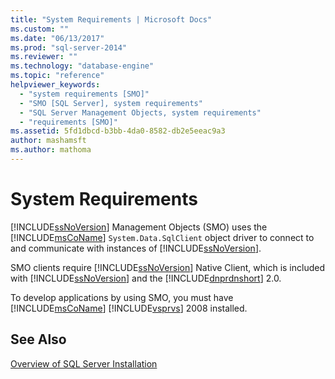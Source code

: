 ```yaml
---
title: "System Requirements | Microsoft Docs"
ms.custom: ""
ms.date: "06/13/2017"
ms.prod: "sql-server-2014"
ms.reviewer: ""
ms.technology: "database-engine"
ms.topic: "reference"
helpviewer_keywords: 
  - "system requirements [SMO]"
  - "SMO [SQL Server], system requirements"
  - "SQL Server Management Objects, system requirements"
  - "requirements [SMO]"
ms.assetid: 5fd1dbcd-b3bb-4da0-8582-db2e5eeac9a3
author: mashamsft
ms.author: mathoma
---
```

# System Requirements
  [!INCLUDE[ssNoVersion](../../includes/ssnoversion-md.md)] Management Objects (SMO) uses the [!INCLUDE[msCoName](../../includes/msconame-md.md)] `System.Data.SqlClient` object driver to connect to and communicate with instances of [!INCLUDE[ssNoVersion](../../includes/ssnoversion-md.md)].  
  
 SMO clients require [!INCLUDE[ssNoVersion](../../includes/ssnoversion-md.md)] Native Client, which is included with [!INCLUDE[ssNoVersion](../../includes/ssnoversion-md.md)] and the [!INCLUDE[dnprdnshort](../../includes/dnprdnshort-md.md)] 2.0.  
  
 To develop applications by using SMO, you must have [!INCLUDE[msCoName](../../includes/msconame-md.md)] [!INCLUDE[vsprvs](../../includes/vsprvs-md.md)] 2008 installed.  
  
## See Also  
 [Overview of SQL Server Installation](https://technet.microsoft.com/library/bb500438\(v=SQL.105\).aspx)  
  
  
